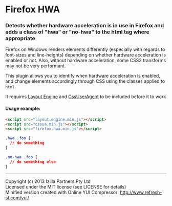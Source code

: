 # Firefox HWA

### Detects whether hardware acceleration is in use in Firefox and adds a class of "hwa" or "no-hwa" to the html tag where appropriate

Firefox on Windows renders elements differently (especially with regards to font-sizes and line-heights) depending on whether hardware acceleration is enabled or not. Also, without hardware acceleration, some CSS3 transforms may not be very performant.

This plugin allows you to identify when hardware acceleration is enabled, and change elements accordingly through CSS using the classes applied to `html`.

It requires [Layout Engine](https://github.com/stowball/Layout-Engine) and [CssUserAgent](http://cssuseragent.org) to be included before it to work

#### Usage example:

```html
<script src="layout.engine.min.js"></script>
<script src="cssua.min.js"></script>
<script src="firefox.hwa.min.js"></script>
```

```css
.hwa .foo {
  // do something
}

.no-hwa .foo {
  // do something else
}
```

---

Copyright (c) 2013 Izilla Partners Pty Ltd    
Licensed under the MIT license (see LICENSE for details)  
Minified version created with Online YUI Compressor: http://www.refresh-sf.com/yui/